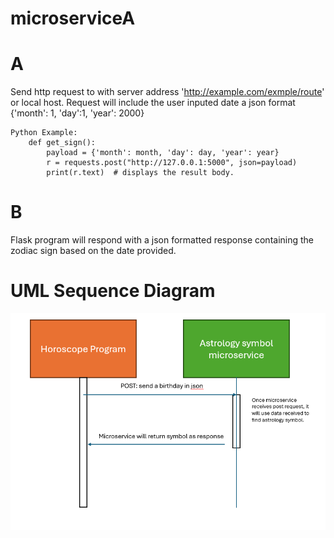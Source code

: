 # microserviceA
# A <br /> 
Send http request to with server address 'http://example.com/exmple/route' or local host. Request will include the user inputed date a json format {'month': 1, 'day':1, 'year': 2000}<br /> 
```
Python Example:
    def get_sign():
        payload = {'month': month, 'day': day, 'year': year}
        r = requests.post("http://127.0.0.1:5000", json=payload)
        print(r.text)  # displays the result body.
```
# B <br /> 
Flask program will respond with a json formatted response containing the zodiac sign based on the date provided.
# UML Sequence Diagram
![img.png](img.png)
